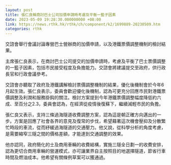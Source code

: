 ```yaml
---
layout: post
title: 張仁良稱商討巴士公司加價申請時考慮及平衡一籃子因素
date: 2023-05-09 19:28:30.000000000 +08:00
link: https://news.rthk.hk/rthk/ch/component/k2/1699889-20230509.htm
categories: rthk
---
```


交諮會舉行會議討論專營巴士營辦商的加價申請，以及港鐵票價調整機制的檢討結果。
 
主席張仁良表示，在商討巴士公司提交的加價申請時，考慮及平衡了巴士票價調整的一籃子因素，包括市民接受程度及負擔能力。交諮會將建議提交至政府，供行政長官和行政會議參考。

交諮會亦聽取了政府及港鐵講解檢討票價調整機制的結果，優化後機制會於今年6月起生效。張仁良表示，委員會歡迎優化後機制，認為可更充分回應市民對港鐵票價調整及利潤和服務掛鈎的關注。檢討方案提到今年港鐵票價調整幅度降低約六成、至百分之2.3，委員會認為，在經濟從疫情後復蘇下，繼續減輕市民的負擔。

張仁良又表示，支持三條過海隧道收費調整方案，認為這是朝正確方向邁出的一步。方案是回應了社會各界的意見及復常的步伐，希望藉著這次機會壓抑及分散繁忙時段的車流，從而紓緩過海隧道的交通壓力。他又說，從科學分析的角度考慮，是需要縮窄三隧之間的價格差額，才能達到交通調整的效果。

他亦認同，政府簡化的士及商用車輛的收費結構，實施三隧全日劃一的收費安排，認為更切合商用車輛的營運模式，亦可讓業界自主按照目的地選擇隧道，節省行車時間及燃油成本。他希望有關條例草案可以獲通過。
